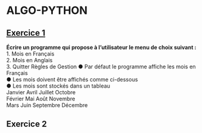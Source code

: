 # ALGO-PYTHON

## [Exercice 1](https://github.com/Annaa4/Sonatel-Academy_P5/blob/main/002-Algo_Python/exo1.py)
__Écrire un programme qui propose à l’utilisateur le menu de choix suivant :__ 
    1. Mois en Français  
    2. Mois en Anglais  
    3. Quitter
    Règles de Gestion
    ● Par défaut le programme affiche les mois en Français  
    ● Les mois doivent être affichés comme ci-dessous  
    ● Les mois sont stockés dans un tableau   
Janvier Avril Juillet   Octobre  
Février Mai   Août      Novembre  
Mars    Juin  Septembre Décembre   
## Exercice 2
